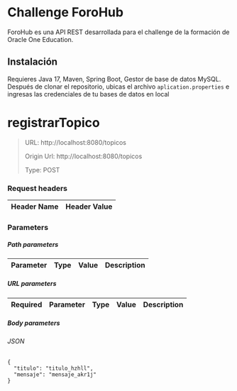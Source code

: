 # Challenge ForoHub

ForoHub es una API REST desarrollada para el challenge de la formación de Oracle One Education.

## Instalación

Requieres Java 17, Maven, Spring Boot, Gestor de base de datos MySQL. Después de clonar el repositorio, ubicas el archivo `aplication.properties` e ingresas las credenciales de tu bases de datos en local

# registrarTopico

> URL: http://localhost:8080/topicos
>
> Origin Url: http://localhost:8080/topicos
>
> Type: POST

### Request headers

|Header Name| Header Value|
|---------|------|

### Parameters

##### Path parameters

| Parameter | Type | Value | Description |
|---------|------|------|------------|

##### URL parameters

|Required| Parameter | Type | Value | Description |
|---------|---------|------|------|------------|

##### Body parameters

###### JSON

```
{
  "titulo": "titulo_hzhll",
  "mensaje": "mensaje_akr1j"
}
```